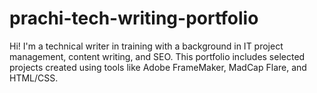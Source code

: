 # prachi-tech-writing-portfolio
Hi! I'm a technical writer in training with a background in IT project management, content writing, and SEO. This portfolio includes selected projects created using tools like Adobe FrameMaker, MadCap Flare, and HTML/CSS.
